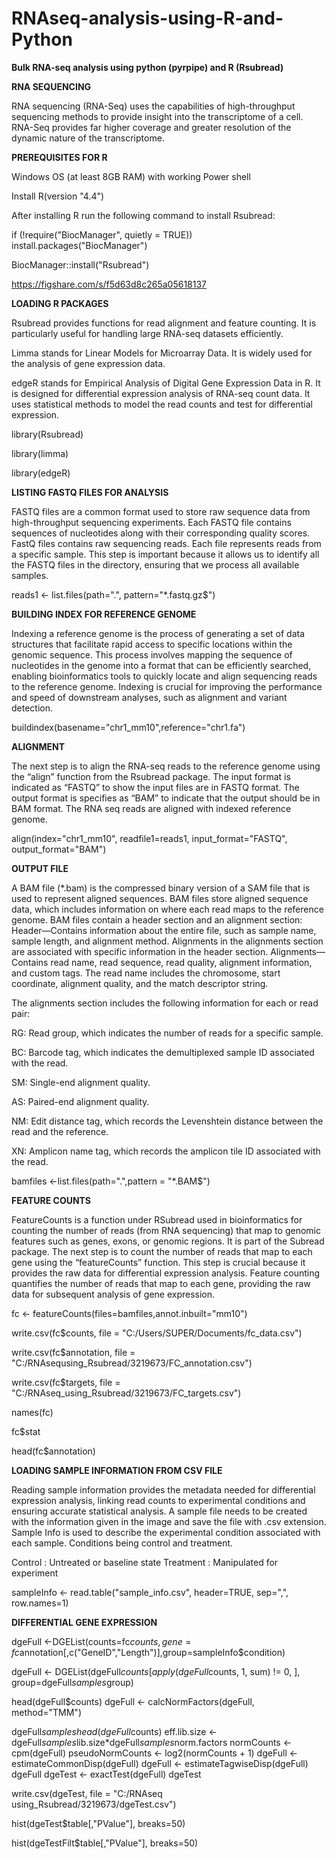 # RNAseq-analysis-using-R-and-Python

**Bulk RNA-seq analysis using python (pyrpipe) and R (Rsubread)**

**RNA SEQUENCING**

RNA sequencing (RNA-Seq) uses the capabilities of high-throughput sequencing methods to provide insight into the transcriptome of a cell. 
RNA-Seq provides far higher coverage and greater resolution of the dynamic nature of the transcriptome. 

**PREREQUISITES FOR R**

 Windows OS (at least 8GB RAM) with working Power shell
 
 Install R(version "4.4")
 
 After installing R run the following command to install Rsubread:
 
 if (!require("BiocManager", quietly = TRUE))
 install.packages("BiocManager")
 
 BiocManager::install("Rsubread")

 https://figshare.com/s/f5d63d8c265a05618137 

**LOADING R PACKAGES**

Rsubread provides functions for read alignment and feature counting. It is particularly useful for handling large RNA-seq datasets efficiently.

Limma stands for Linear Models for Microarray Data. It is widely used for the analysis of gene expression data.

edgeR stands for Empirical Analysis of Digital Gene Expression Data in R. It is designed for differential expression analysis of RNA-seq count data. It uses statistical methods to model the read counts and test for differential expression.

library(Rsubread)

library(limma)

library(edgeR)

**LISTING FASTQ FILES FOR ANALYSIS**

FASTQ files are a common format used to store raw sequence data from high-throughput sequencing experiments. Each FASTQ file contains sequences of nucleotides along with their corresponding quality scores. 
FastQ files contains raw sequencing reads. Each file represents reads from a specific sample. 
This step is important because it allows us to identify all the FASTQ files in the directory, ensuring that we process all available samples.

reads1 <- list.files(path=".", pattern="*.fastq.gz$")

**BUILDING INDEX FOR REFERENCE GENOME**

Indexing a reference genome is the process of generating a set of data structures that facilitate rapid access to specific locations within the genomic sequence. 
This process involves mapping the sequence of nucleotides in the genome into a format that can be efficiently searched, enabling bioinformatics tools to quickly locate and align sequencing reads to the reference genome. Indexing is crucial for improving the performance and speed of downstream analyses, such as alignment and variant detection.

buildindex(basename="chr1_mm10",reference="chr1.fa")

**ALIGNMENT**

The next step is to align the RNA-seq reads to the reference genome using the “align” function from the Rsubread package.
The input format is indicated as “FASTQ” to show the input files are in FASTQ format.
The output format is specifies as “BAM” to indicate that the output should be in BAM format.
The RNA seq reads are aligned with indexed reference genome.

align(index="chr1_mm10", readfile1=reads1, input_format="FASTQ", output_format="BAM")

**OUTPUT FILE**

A BAM file (*.bam) is the compressed binary version of a SAM file that is used to represent aligned sequences.
BAM files store aligned sequence data, which includes information on where each read maps to the reference genome.
BAM files contain a header section and an alignment section:
Header—Contains information about the entire file, such as sample name, sample length, and alignment method. Alignments in the alignments section are associated with specific information in the header section.
Alignments—Contains read name, read sequence, read quality, alignment information, and custom tags. The read name includes the chromosome, start coordinate, alignment quality, and the match descriptor string.

The alignments section includes the following information for each or read pair:

RG: Read group, which indicates the number of reads for a specific sample.

BC: Barcode tag, which indicates the demultiplexed sample ID associated with the read.

SM: Single-end alignment quality.

AS: Paired-end alignment quality.

NM: Edit distance tag, which records the Levenshtein distance between the read and the reference.

XN: Amplicon name tag, which records the amplicon tile ID associated with the read.

bamfiles <-list.files(path=".",pattern = "*.BAM$")

**FEATURE COUNTS**

FeatureCounts is a function under RSubread used in bioinformatics for counting the number of reads (from RNA sequencing) that map to genomic features such as genes, exons, or genomic regions. It is part of the Subread package.
The next step is to count the number of reads that map to each gene using the “featureCounts” function.
This step is crucial because it provides the raw data for differential expression analysis. 
Feature counting quantifies the number of reads that map to each gene, providing the raw data for subsequent analysis of gene expression.

fc <- featureCounts(files=bamfiles,annot.inbuilt="mm10")

write.csv(fc$counts, file = "C:/Users/SUPER/Documents/fc_data.csv")

write.csv(fc$annotation, file = "C:/RNAsequsing_Rsubread/3219673/FC_annotation.csv")

write.csv(fc$targets, file = "C:/RNAseq_using_Rsubread/3219673/FC_targets.csv")

names(fc)

fc$stat

head(fc$annotation)

**LOADING SAMPLE INFORMATION FROM CSV FILE**

Reading sample information provides the metadata needed for differential expression analysis, linking read counts to experimental conditions and ensuring accurate statistical analysis.
A sample file needs to be created with the information given in the image and save the file with .csv extension.
Sample Info is used to describe the experimental condition associated with each sample. Conditions being control and treatment.

Control : Untreated or baseline state
Treatment : Manipulated for experiment

sampleInfo <- read.table("sample_info.csv", header=TRUE, sep=",", row.names=1)

**DIFFERENTIAL GENE EXPRESSION**

dgeFull <-DGEList(counts=fc$counts, gene=fc$annotation[,c("GeneID","Length")],group=sampleInfo$condition)

dgeFull <- DGEList(dgeFull$counts[apply(dgeFull$counts, 1, sum) != 0, ],
                   group=dgeFull$samples$group)
                   
head(dgeFull$counts)
dgeFull <- calcNormFactors(dgeFull, method="TMM")

dgeFull$samples
head(dgeFull$counts)
eff.lib.size <- dgeFull$samples$lib.size*dgeFull$samples$norm.factors
normCounts <- cpm(dgeFull)
pseudoNormCounts <- log2(normCounts + 1)
dgeFull <- estimateCommonDisp(dgeFull)
dgeFull <- estimateTagwiseDisp(dgeFull)
dgeFull
dgeTest <- exactTest(dgeFull)
dgeTest

write.csv(dgeTest, file = "C:/RNAseq using_Rsubread/3219673/dgeTest.csv")

hist(dgeTest$table[,"PValue"], breaks=50)

hist(dgeTestFilt$table[,"PValue"], breaks=50)


